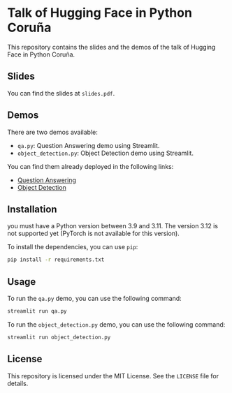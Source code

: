 # Talk of Hugging Face in Python Coruña

This repository contains the slides and the demos of the talk of Hugging Face in Python Coruña.

## Slides

You can find the slides at `slides.pdf`.

## Demos

There are two demos available:

- `qa.py`: Question Answering demo using Streamlit.
- `object_detection.py`: Object Detection demo using Streamlit.

You can find them already deployed in the following links:

- [Question Answering](https://talk-huggingface-question-and-answers.streamlit.app)
- [Object Detection](https://talk-huggingface-object-detection.streamlit.app)

## Installation

you must have a Python version between 3.9 and 3.11. 
The version 3.12 is not supported yet (PyTorch is not available for this version).

To install the dependencies, you can use `pip`:

```bash
pip install -r requirements.txt
```

## Usage

To run the `qa.py` demo, you can use the following command:

```bash
streamlit run qa.py
```

To run the `object_detection.py` demo, you can use the following command:

```bash
streamlit run object_detection.py
```

## License

This repository is licensed under the MIT License. See the `LICENSE` file for details.
